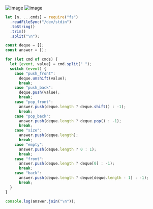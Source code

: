 ![image](https://github.com/ssc9811/algorithm/assets/39263149/5d42f9bf-5517-4787-a7f0-eca527fdd976)
![image](https://github.com/ssc9811/algorithm/assets/39263149/eb7df3fd-95cc-4c96-9251-a2f95896adc6)

```javascript
let [n, ...cmds] = require("fs")
  .readFileSync("/dev/stdin")
  .toString()
  .trim()
  .split("\n");

const deque = [];
const answer = [];

for (let cmd of cmds) {
  let [event, value] = cmd.split(" ");
  switch (event) {
    case "push_front":
      deque.unshift(value);
      break;
    case "push_back":
      deque.push(value);
      break;
    case "pop_front":
      answer.push(deque.length ? deque.shift() : -1);
      break;
    case "pop_back":
      answer.push(deque.length ? deque.pop() : -1);
      break;
    case "size":
      answer.push(deque.length);
      break;
    case "empty":
      answer.push(deque.length ? 0 : 1);
      break;
    case "front":
      answer.push(deque.length ? deque[0] : -1);
      break;
    case "back":
      answer.push(deque.length ? deque[deque.length - 1] : -1);
      break;
  }
}

console.log(answer.join("\n"));
```
